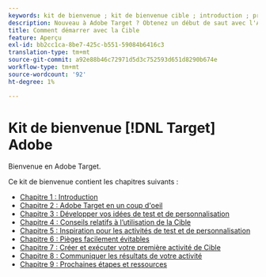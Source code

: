 ```yaml
---
keywords: kit de bienvenue ; kit de bienvenue cible ; introduction ; prise en main
description: Nouveau à Adobe Target ? Obtenez un début de saut avec l'Adobe  [!DNL Target] kit de bienvenue.
title: Comment démarrer avec la Cible
feature: Aperçu
exl-id: bb2cc1ca-8be7-425c-b551-59084b6416c3
translation-type: tm+mt
source-git-commit: a92e88b46c72971d5d3c752593d651d8290b674e
workflow-type: tm+mt
source-wordcount: '92'
ht-degree: 1%

---
```


# Kit de bienvenue [!DNL Target] Adobe

Bienvenue en Adobe Target.

Ce kit de bienvenue contient les chapitres suivants :

* [Chapitre 1 : Introduction](/help/c-intro/target-welcome-kit-1.md)
* [Chapitre 2 : Adobe Target en un coup d&#39;oeil](/help/c-intro/target-welcome-kit-2.md)
* [Chapitre 3 : Développer vos idées de test et de personnalisation](/help/c-intro/target-welcome-kit-3.md)
* [Chapitre 4 : Conseils relatifs à l’utilisation de la Cible](/help/c-intro/target-welcome-kit-4.md)
* [Chapitre 5 : Inspiration pour les activités de test et de personnalisation](/help/c-intro/target-welcome-kit-5.md)
* [Chapitre 6 : Pièges facilement évitables](/help/c-intro/target-welcome-kit-6.md)
* [Chapitre 7 : Créer et exécuter votre première activité de Cible](/help/c-intro/target-welcome-kit-7.md)
* [Chapitre 8 : Communiquer les résultats de votre activité](/help/c-intro/target-welcome-kit-8.md)
* [Chapitre 9 : Prochaines étapes et ressources](/help/c-intro/target-welcome-kit-9.md)
